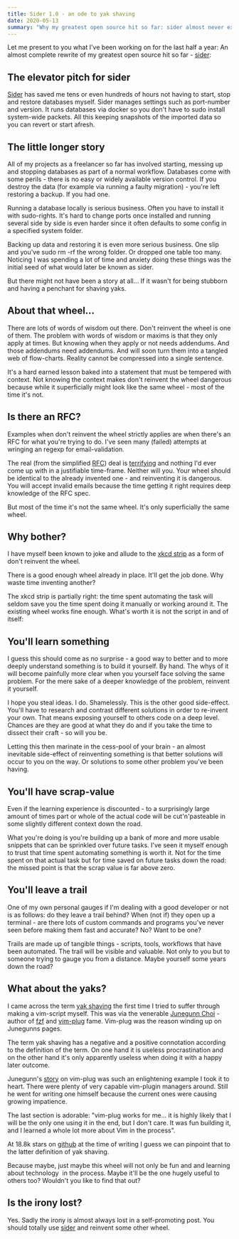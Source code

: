 ```yaml
---
title: Sider 1.0 - an ode to yak shaving
date: 2020-05-13
summary: "Why my greatest open source hit so far: sider almost never existed"
---
```

Let me present to you what I've been working on for the last half a year: An almost complete rewrite of my greatest open source hit so far - [sider](https://github.com/jonaslu/sider/wiki/Changelog#v100):  

## The elevator pitch for sider
[Sider](https://www.npmjs.com/package/@jonaslu/sider) has saved me tens or even hundreds of hours not having to start, stop and restore databases myself. Sider manages settings such as port-number and version. It runs databases via docker so you don't have to sudo install system-wide packets. All this keeping snapshots of the imported data so you can revert or start afresh.  

## The little longer story
All of my projects as a freelancer so far has involved starting, messing up and stopping databases as part of a normal workflow. Databases come with some perils - there is no easy or widely available version control. If you destroy the data (for example via running a faulty migration) - you're left restoring a backup. If you had one.  
  
Running a database locally is serious business. Often you have to install it with sudo-rights. It's hard to change ports once installed and running several side by side is even harder since it often defaults to some config in a specified system folder.  
  
Backing up data and restoring it is even more serious business. One slip and you've sudo rm -rf the wrong folder. Or dropped one table too many. Noticing I was spending a lot of time and anxiety doing these things was the initial seed of what would later be known as sider.  
  
But there might not have been a story at all… If it wasn't for being stubborn and having a penchant for shaving yaks.  

## About that wheel...
There are lots of words of wisdom out there. Don't reinvent the wheel is one of them. The problem with words of wisdom or maxims is that they only apply at times. But knowing when they apply or not needs addendums. And those addendums need addendums. And will soon turn them into a tangled web of flow-charts. Reality cannot be compressed into a single sentence.  
  
It's a hard earned lesson baked into a statement that must be tempered with context. Not knowing the context makes don't reinvent the wheel dangerous because while it superficially might look like the same wheel - most of the time it's not.  

## Is there an RFC?
Examples when don't reinvent the wheel strictly applies are when there's an RFC for what you're trying to do. I've seen many (failed) attempts at wringing an regexp for email-validation.  
  
The real (from the simplified [RFC](https://www.ietf.org/rfc/rfc5322.txt)) deal is [terrifying](https://emailregex.com/) and nothing I'd ever come up with in a justifiable time-frame. Neither will you. Your wheel should be identical to the already invented one - and reinventing it is dangerous. You will accept invalid emails because the time getting it right requires deep knowledge of the RFC spec.  
  
But most of the time it's not the same wheel. It's only superficially the same wheel.  

## Why bother?
I have myself been known to joke and allude to the [xkcd strip](https://imgs.xkcd.com/comics/automation.png) as a form of don't reinvent the wheel.  
  
There is a good enough wheel already in place. It'll get the job done. Why waste time inventing another?  
  
The xkcd strip is partially right: the time spent automating the task will seldom save you the time spent doing it manually or working around it. The existing wheel works fine enough. What's worth it is not the script in and of itself:  

## You'll learn something
I guess this should come as no surprise - a good way to better and to more deeply understand something is to build it yourself. By hand. The whys of it will become painfully more clear when you yourself face solving the same problem. For the mere sake of a deeper knowledge of the problem, reinvent it yourself.  
  
I hope you steal ideas. I do. Shamelessly. This is the other good side-effect. You'll have to research and contrast different solutions in order to re-invent your own. That means exposing yourself to others code on a deep level. Chances are they are good at what they do and if you take the time to dissect their craft - so will you be.  
  
Letting this then marinate in the cess-pool of your brain - an almost inevitable side-effect of reinventing something is that better solutions will occur to you on the way. Or solutions to some other problem you've been having.  

## You'll have scrap-value
Even if the learning experience is discounted - to a surprisingly large amount of times part or whole of the actual code will be cut'n'pasteable in some slightly different context down the road.  
  
What you're doing is you're building up a bank of more and more usable snippets that can be sprinkled over future tasks. I've seen it myself enough to trust that time spent automating something is worth it. Not for the time spent on that actual task but for time saved on future tasks down the road: the missed point is that the scrap value is far above zero.  

## You'll leave a trail
One of my own personal gauges if I'm dealing with a good developer or not is as follows: do they leave a trail behind? When (not if) they open up a terminal - are there lots of custom commands and programs you've never seen before making them fast and accurate? No? Want to be one?  
  
Trails are made up of tangible things - scripts, tools, workflows that have been automated. The trail will be visible and valuable. Not only to you but to someone trying to gauge you from a distance. Maybe yourself some years down the road?  

## What about the yaks?
I came across the term [yak shaving](https://en.wiktionary.org/wiki/yak_shaving) the first time I tried to suffer through making a vim-script myself. This was via the venerable [Junegunn Choi](https://junegunn.kr/about/) - author of [fzf](https://github.com/junegunn/fzf) and [vim-plug](https://github.com/junegunn/vim-plug) fame. Vim-plug was the reason winding up on Junegunns pages.  
  
The term yak shaving has a negative and a positive connotation according to the definition of the term. On one hand it is useless procrastination and on the other hand it's only apparently useless when doing it with a happy later outcome.  
  
Junegunn's [story](https://junegunn.kr/2013/09/writing-my-own-vim-plugin-manager) on vim-plug was such an enlightening example I took it to heart. There were plenty of very capable vim-plugin managers around. Still he went for writing one himself because the current ones were causing growing impatience.  
  
The last section is adorable: "vim-plug works for me… it is highly likely that I will be the only one using it in the end, but I don't care. It was fun building it, and I learned a whole lot more about Vim in the process".  
  
At 18.8k stars on [github](https://github.com/junegunn/vim-plug) at the time of writing I guess we can pinpoint that to the latter definition of yak shaving.  
  
Because maybe, just maybe this wheel will not only be fun and and learning about technology  in the process. Maybe it'll be the one hugely useful to others too? Wouldn't you like to find that out?  

## Is the irony lost?
Yes. Sadly the irony is almost always lost in a self-promoting post. You should totally use [sider](https://www.npmjs.com/package/@jonaslu/sider) and reinvent some other wheel.  

